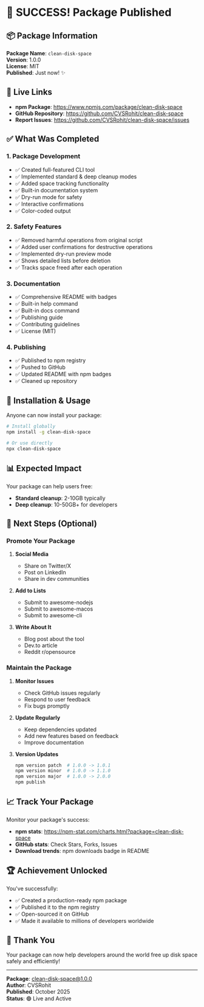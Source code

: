 # 🎉 SUCCESS! Package Published

## 📦 Package Information

**Package Name**: `clean-disk-space`  
**Version**: 1.0.0  
**License**: MIT  
**Published**: Just now! ✨

## 🔗 Live Links

- **npm Package**: https://www.npmjs.com/package/clean-disk-space
- **GitHub Repository**: https://github.com/CVSRohit/clean-disk-space
- **Report Issues**: https://github.com/CVSRohit/clean-disk-space/issues

## ✅ What Was Completed

### 1. Package Development
- ✅ Created full-featured CLI tool
- ✅ Implemented standard & deep cleanup modes
- ✅ Added space tracking functionality
- ✅ Built-in documentation system
- ✅ Dry-run mode for safety
- ✅ Interactive confirmations
- ✅ Color-coded output

### 2. Safety Features
- ✅ Removed harmful operations from original script
- ✅ Added user confirmations for destructive operations
- ✅ Implemented dry-run preview mode
- ✅ Shows detailed lists before deletion
- ✅ Tracks space freed after each operation

### 3. Documentation
- ✅ Comprehensive README with badges
- ✅ Built-in help command
- ✅ Built-in docs command
- ✅ Publishing guide
- ✅ Contributing guidelines
- ✅ License (MIT)

### 4. Publishing
- ✅ Published to npm registry
- ✅ Pushed to GitHub
- ✅ Updated README with npm badges
- ✅ Cleaned up repository

## 🚀 Installation & Usage

Anyone can now install your package:

```bash
# Install globally
npm install -g clean-disk-space

# Or use directly
npx clean-disk-space
```

## 📊 Expected Impact

Your package can help users free:
- **Standard cleanup**: 2-10GB typically
- **Deep cleanup**: 10-50GB+ for developers

## 🎯 Next Steps (Optional)

### Promote Your Package

1. **Social Media**
   - Share on Twitter/X
   - Post on LinkedIn
   - Share in dev communities

2. **Add to Lists**
   - Submit to awesome-nodejs
   - Submit to awesome-macos
   - Submit to awesome-cli

3. **Write About It**
   - Blog post about the tool
   - Dev.to article
   - Reddit r/opensource

### Maintain the Package

1. **Monitor Issues**
   - Check GitHub issues regularly
   - Respond to user feedback
   - Fix bugs promptly

2. **Update Regularly**
   - Keep dependencies updated
   - Add new features based on feedback
   - Improve documentation

3. **Version Updates**
   ```bash
   npm version patch  # 1.0.0 -> 1.0.1
   npm version minor  # 1.0.0 -> 1.1.0
   npm version major  # 1.0.0 -> 2.0.0
   npm publish
   ```

## 📈 Track Your Package

Monitor your package's success:

- **npm stats**: https://npm-stat.com/charts.html?package=clean-disk-space
- **GitHub stats**: Check Stars, Forks, Issues
- **Download trends**: npm downloads badge in README

## 🏆 Achievement Unlocked

You've successfully:
- ✅ Created a production-ready npm package
- ✅ Published it to the npm registry
- ✅ Open-sourced it on GitHub
- ✅ Made it available to millions of developers worldwide

## 🙏 Thank You

Your package can now help developers around the world free up disk space safely and efficiently!

---

**Package**: clean-disk-space@1.0.0  
**Author**: CVSRohit  
**Published**: October 2025  
**Status**: 🟢 Live and Active
